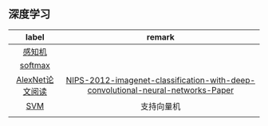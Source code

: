 ## 深度学习

|                    label                    |                            remark                            |
| :-----------------------------------------: | :----------------------------------------------------------: |
|      [感知机](./preceptron.md)      |                                                              |
|       [softmax](./softmax.md)       |                                                              |
| [AlexNet论文阅读](./docs/Essays/AlexNet.md) | [NIPS-2012-imagenet-classification-with-deep-convolutional-neural-networks-Paper](https://papers.nips.cc/paper/2012/file/c399862d3b9d6b76c8436e924a68c45b-Paper.pdf) |
|       [SVM](./SVM_math.md)        |                          支持向量机                          |
|                                             |                                                              |


